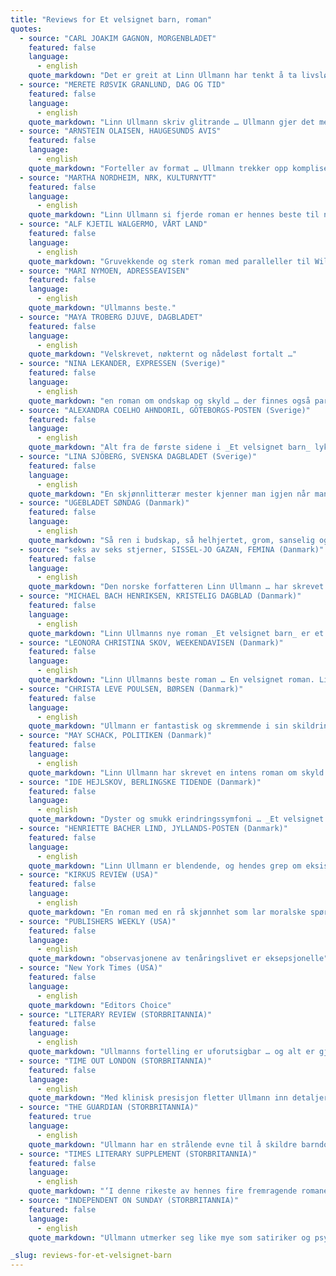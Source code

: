 ```yaml
---
title: "Reviews for Et velsignet barn, roman"
quotes:
  - source: "CARL JOAKIM GAGNON, MORGENBLADET"
    featured: false
    language:
      - english
    quote_markdown: "Det er greit at Linn Ullmann har tenkt å ta livsløgnen fra oss. Men må hun gjøre det så overbevisende? … Bokens viktigste kvalitet – den som gjør *Et velsignet barn *til et kunstverk … er Linn Ullmanns stemme. Ullmann skriver på en måte ikke-skandinaver gjerne kaller ‘skandinavisk’: intenst, men kjølig; ærlig, men distansert; og saklig, saklig, saklig om ting normale mennesker ikke makter å være saklige om … I likhet med Torborg Nedreaas har hun et skarpt øye for barns hjerteløshet, og den nådeløse måten avvikere straffes på … boken er da så fordømt klok og velskrevet"
  - source: "MERETE RØSVIK GRANLUND, DAG OG TID"
    featured: false
    language:
      - english
    quote_markdown: "Linn Ullmann skriv glitrande … Ullmann gjer det med bravur."
  - source: "ARNSTEIN OLAISEN, HAUGESUNDS AVIS"
    featured: false
    language:
      - english
    quote_markdown: "Forteller av format … Ullmann trekker opp kompliserte, men du verden så engasjerende innsyn i ambivalente menneskesinn… Komplisert, men mesterlig utført."
  - source: "MARTHA NORDHEIM, NRK, KULTURNYTT"
    featured: false
    language:
      - english
    quote_markdown: "Linn Ullmann si fjerde roman er hennes beste til nå"
  - source: "ALF KJETIL WALGERMO, VÅRT LAND"
    featured: false
    language:
      - english
    quote_markdown: "Gruvekkende og sterk roman med paralleller til William Goldings Fluenes herre … Ullmann skriver med nøktern, refererende penn, blir ikke for sentimental eller åpenbar, holder oss i ånde med ymt, drar oss inn i kjernen fra mange vinkler … Ullmanns skildring av den grusomme jentejustisen er både nådeløs og troverdig."
  - source: "MARI NYMOEN, ADRESSEAVISEN"
    featured: false
    language:
      - english
    quote_markdown: "Ullmanns beste."
  - source: "MAYA TROBERG DJUVE, DAGBLADET"
    featured: false
    language:
      - english
    quote_markdown: "Velskrevet, nøkternt og nådeløst fortalt …"
  - source: "NINA LEKANDER, EXPRESSEN (Sverige)"
    featured: false
    language:
      - english
    quote_markdown: "en roman om ondskap og skyld … der finnes også parallelle spor som preges av omsorg og ømhet, følelser som Linn Ullmann selv synes å omfatte sine personer med. Hun kan skøye litt med dem, på en snill måte som de fleste (men knapt Isak) gjør med sine barn, men hun tar dem også på alvor der de spreller i sine familieskjebners vever. Ullman er en ordentlig edderkopp og kan kunsten og vente og la vente"
  - source: "ALEXANDRA COELHO AHNDORIL, GÖTEBORGS-POSTEN (Sverige)"
    featured: false
    language:
      - english
    quote_markdown: "Alt fra de første sidene i _Et velsignet barn_ lykkes Linn Ullmann i å fange min nysgjerrighet, en nysgjerrighet som fordypes til genuin interesse … Et velsignet barn er en ytterst medrivende historie. Det er en bok det svinger av"
  - source: "LINA SJÖBERG, SVENSKA DAGBLADET (Sverige)"
    featured: false
    language:
      - english
    quote_markdown: "En skjønnlitterær mester kjenner man igjen når man leser selve ordene innenfor permene og kan følge deres betydning ned i eksistensielle bråddyp og opp igjen til ett nytt ord og en ny betydning. Man gjenkjenner henne på den tilsynelatende frie kronologien, stramt innordnet i et vakkert sammenflettet mønster. Man kjenner igjen en mester når hun trår tillbake for sin fortelling, når nyansene, motsigelsene og antydningene tillates å vente på sin leser og blomstre der."
  - source: "UGEBLADET SØNDAG (Danmark)"
    featured: false
    language:
      - english
    quote_markdown: "Så ren i budskap, så helhjertet, grom, sanselig og umåtelig godt fortalt"
  - source: "seks av seks stjerner, SISSEL-JO GAZAN, FEMINA (Danmark)"
    featured: false
    language:
      - english
    quote_markdown: "Den norske forfatteren Linn Ullmann … har skrevet fire romaner, og den ene er bedre enn den andre, og de er alle sammen fantastiske! Det fjerde skudd fra Ullmann har tittelen ‘_Et velsignet barn_’ og er uten tvil Ullmanns beste til dato … Linn Ullmann skriver vidunderlig og klarer som ingen andre å servere sine hemmeligheter i små pirrende porsjoner, så man til sist sitter ute på kanten av stolen med bevende underleppe. Ullmann beveger seg rundt i menneskesinnet og rundt i historien med beundringsverdig eleganse og skrur historien i mål med en nesten litterær overlegenhet"
  - source: "MICHAEL BACH HENRIKSEN, KRISTELIG DAGBLAD (Danmark)"
    featured: false
    language:
      - english
    quote_markdown: "Linn Ullmanns nye roman _Et velsignet barn_ er et av høydepunktene i vårens boksesong. Beretningen om tre søstre, en karismatisk far og en skjebnesvanger hendelse i fortiden er en vellykket og tankevekkende leseopplevelse fra en av Skandinavias beste forfattere … en suveren roman … Tre søstre, en karismatisk far og en grusom hendelse i fortiden. Det er ingrediensene i Linn Ullmanns nye roman _Et velsignet barn_. En suveren fortelling hvor Ullmann med stor teknisk kunnen forteller en klassisk historie om barndommens innflytelse på voksenlivet … Ullmann er en stor stilist og _Et velsignet barn_ hennes mest ambisiøse roman til dato. Shakespeare og Virginia Woolf må ha inspirert henne underveis … og ekkoer av Woolfs Fyret høres i Ullmanns både forfinede og sterke prosa … språklig mesterskap. Ullmann kan sanse som et barn og tilsynelatende ubesværet videreformidle verden i barnets høyde, så enhver som har opplevd sommerettermiddager på landet, nesten uunngåelig vil få vekket personlige minner til live under lesningen av _Et velsignet barn_"
  - source: "LEONORA CHRISTINA SKOV, WEEKENDAVISEN (Danmark)"
    featured: false
    language:
      - english
    quote_markdown: "Linn Ullmanns beste roman … En velsignet roman. Linn Ullmann har aldri skrevet bedre … For med sin helt særegne, stemningsmettede tablåstil, sine fint underspilte dialoger og handlingsganger, den fryktløse omgang med tunge tematikker og det slående bildespråk, hvor en stemme for eksempel er »trillende glad og lett som et langt rosa silkebånd før det ble målt, klippet av og sydd på en sko« står Linn Ullmann så avgjort i gjeld til den symboltunge, nordskandinaviske fortellekunst, når den er best. Men samtidig står hun uomtvistelig helt på egne ben. Det er dét som er så fett ved å lese henne: hun er helt distinkt sin egen … Det skal dog ikke hindre meg i å utrope Linn Ullmann til en overordentlig fremragende forfatter og _Et velsignet barn_ til hennes hittil mest helstøpte roman. Jeg kan kun ønske alle riktig god fornøyelse. Både med _Et velsignet barn_ og med Ullmanns øvrige forfatterskap."
  - source: "CHRISTA LEVE POULSEN, BØRSEN (Danmark)"
    featured: false
    language:
      - english
    quote_markdown: "Ullmann er fantastisk og skremmende i sin skildring av hvor kvelende og forkjært det kan føles for barn når foreldre som normalt er åndsfraværende og eksentriske plutselig setter seg fore å være nærværende og kjærlige … Ullmanns grep om tingene er svingende, men hun rammer den kombinasjon av frastøting og tiltrekning, den følelsen av nødvendighet og samtidig begrensning som mange nærer i forhold til familierelasjoner med meget stor og meningsgivende presisjon … Tonen er også fengslende"
  - source: "MAY SCHACK, POLITIKEN (Danmark)"
    featured: false
    language:
      - english
    quote_markdown: "Linn Ullmann har skrevet en intens roman om skyld og svik, full av mettede sommerminner og grusomme hendelser … Linn Ullmann fører oss med sikker hånd gjennom mettede sommerminner med stor sans for barnets detailjopplevelse … Uhyre intens … Romanen er blant mye annet en rystende skildring av barns grusomhet- innimellom kommer man rent ut til å tenke på Goldings Fluenes herre … Linn Ullmann mestrer mange tonefall. De tette sansninger i scenene kontrasteres med fugleperspektivet, når hun i stor høyde overflyver øya og viser oss den gudsglemte plett. Romanen er uhyre intens, og den er, hva man med en anmelderklisjé pleier å kalde uavrystelig. I dette tilfelle er uttrykket på sin plass"
  - source: "IDE HEJLSKOV, BERLINGSKE TIDENDE (Danmark)"
    featured: false
    language:
      - english
    quote_markdown: "Dyster og smukk erindringssymfoni … _Et velsignet barn_ er en lysende erindringsroman om ondskap og skyld og tre halvsøstres lengsel etter deres far. Med den blander Linn Ullmann seg i et internasjonalt kor av mesterlige stemmer … Med en understrøm av smerte og skyld samler det hele seg til en fremragende symfoni, som elegant når opp på Virginia Woolfs kompositoriske høyder. Samtidig anslås temaer fra en del av vestlig og nordisk kulturs fortellinger om menneskesinnets kompleksitet: En mer dempet versjon av kjærlighetshistorien i Stormfulle høyder, det monstrøse i Fluenes herre, unges oppdagelse av seksualiteten i Rifbjergs tidlige noveller, men med pikene i hovedrollene og i et aggressivt maktspill med hverandre. Og sist, men ikke minst utfolder seg her et uforløst kvinnelig faderoppgjør, som har mange avskygninger i verdenslitteraturen. Linn Ullmann anslår sinnets dypeste strenger, så man rystes og jubler."
  - source: "HENRIETTE BACHER LIND, JYLLANDS-POSTEN (Danmark)"
    featured: false
    language:
      - english
    quote_markdown: "Linn Ullmann er blendende, og hendes grep om eksistensielle emner sensasjonelt … Spør meg om ondskapens vesen, og jeg vil svare: »Les Et velsignet barn. Den er skrevet av en stor kunstner."
  - source: "KIRKUS REVIEW (USA)"
    featured: false
    language:
      - english
    quote_markdown: "En roman med en rå skjønnhet som lar moralske spørsmål være pirrende åpne"
  - source: "PUBLISHERS WEEKLY (USA)"
    featured: false
    language:
      - english
    quote_markdown: "observasjonene av tenåringslivet er eksepsjonelle"
  - source: "New York Times (USA)"
    featured: false
    language:
      - english
    quote_markdown: "Editors Choice"
  - source: "LITERARY REVIEW (STORBRITANNIA)"
    featured: false
    language:
      - english
    quote_markdown: "Ullmanns fortelling er uforutsigbar … og alt er gjort med et sterkt forfattersyn og perfekt kontroll … En rik, kontinuerlig skiftende lapskaus av relasjoner gir denne romanen dens dybde og kraft. På Hammarsö er jentenes vennskap med de andre barna … briljant og overbevisende skildret."
  - source: "TIME OUT LONDON (STORBRITANNIA)"
    featured: false
    language:
      - english
    quote_markdown: "Med klinisk presisjon fletter Ullmann inn detaljer fra hver søsters liv i de mellomliggende årene med levende tilbakeblikk på deres barndoms somre. Samtidig opprettholder hun en mesterlig spenning, hennes sparsomme prosa avslører kjølig serien av hendelser som leder opp til den ‘mørke hemmeligheten’ som er hjertet i romanen … dette er dyktig håndverk og overbevisende lesning."
  - source: "THE GUARDIAN (STORBRITANNIA)"
    featured: true
    language:
      - english
    quote_markdown: "Ullmann har en strålende evne til å skildre barndom … Ullmann vil at vi skal være tålmodige slik hun er tålmodig, og det er verdt det; for dette er fullendt skriving"
  - source: "TIMES LITERARY SUPPLEMENT (STORBRITANNIA)"
    featured: false
    language:
      - english
    quote_markdown: "‘I denne rikeste av hennes fire fremragende romaner’ og at historien er ‘gjengitt med formidable kontrapunktiske narrative evner … _Et velsignet barn_ viser Ullmanns evne til å hevde fantasiens uforgjengelighet’"
  - source: "INDEPENDENT ON SUNDAY (STORBRITANNIA)"
    featured: false
    language:
      - english
    quote_markdown: "Ullmann utmerker seg like mye som satiriker og psykolog. Hun tegner et bitende morsomt bilde av middelklasse-Oslo … Ullmann maner fram den ‘lille sta øya’ på en vidunderlig måte … bærer et svakt ekko av Virginia Woolfs _Til fyret_ … Først gripende, så foruroligende, noen ganger bittert komisk, har _Et velsignet barn_ en oppkvikkende oppriktighet og klarhet i sitt grep om familie, tid og sted."

_slug: reviews-for-et-velsignet-barn
---
```


